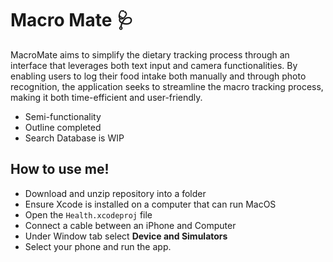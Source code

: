 # Macro Mate  🩺

MacroMate aims to simplify the dietary tracking process through an interface that leverages both text input and camera functionalities. By enabling users to log their food intake both manually and through photo recognition, the application seeks to streamline the macro tracking process, making it both time-efficient and user-friendly.


- Semi-functionality
- Outline completed
- Search Database is WIP


## How to use me!
- Download and unzip repository into a folder
- Ensure Xcode is installed on a computer that can run MacOS
- Open the `Health.xcodeproj` file 
- Connect a cable between an iPhone and Computer
- Under Window tab select __Device and Simulators__
- Select your phone and run the app.


